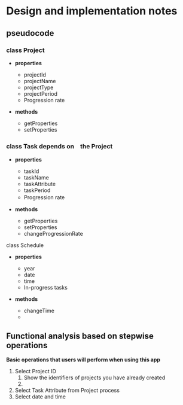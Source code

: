 # Design and implementation notes

## pseudocode

### class Project
* __properties__
    * projectId
    * projectName
    * projectType
    * projectPeriod
    * Progression rate

* __methods__
    * getProperties
    * setProperties

### class Task depends on　the Project
* __properties__
    * taskId
    * taskName
    * taskAttribute
    * taskPeriod
    * Progression rate　

* __methods__
    * getProperties
    * setProperties
    * changeProgressionRate

class Schedule
* __properties__
    * year
    * date
    * time
    * In-progress tasks

* __methods__
    * changeTime
    * 

## Functional analysis based on stepwise operations

__Basic operations that users will perform when using this app__

1. Select Project ID
    1. Show the identifiers of projects you have already created
    2. 
2. Select Task Attribute from Project process
3. Select date and time